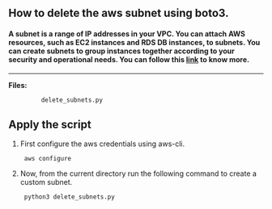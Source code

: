 ## How to delete the aws subnet using boto3.

#### A subnet is a range of IP addresses in your VPC. You can attach AWS resources, such as EC2 instances and RDS DB instances, to subnets. You can create subnets to group instances together according to your security and operational needs. You can follow this [link](https://docs.aws.amazon.com/quicksight/latest/user/vpc-subnets.html) to know more.

-------------

**Files:** 
```
         delete_subnets.py
```

## Apply the script

1. First configure the aws credentials using aws-cli.

        aws configure

2. Now, from the current directory run the following command to create a custom subnet.

        python3 delete_subnets.py
